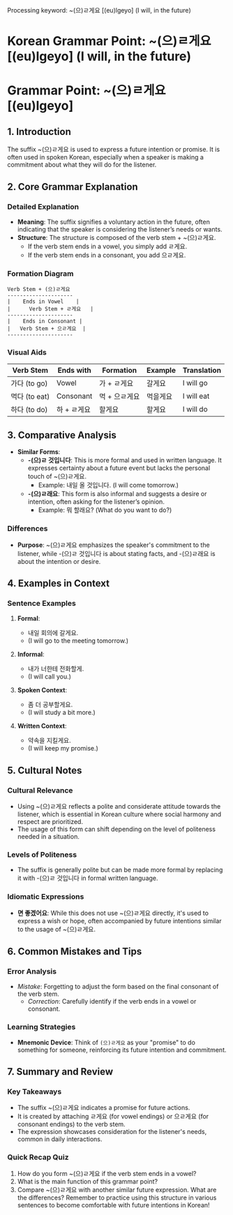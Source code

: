 Processing keyword: ~(으)ㄹ게요 [(eu)lgeyo] (I will, in the future)
# Korean Grammar Point: ~(으)ㄹ게요 [(eu)lgeyo] (I will, in the future)
# Grammar Point: ~(으)ㄹ게요 [(eu)lgeyo] 
## 1. Introduction
The suffix ~(으)ㄹ게요 is used to express a future intention or promise. It is often used in spoken Korean, especially when a speaker is making a commitment about what they will do for the listener.
## 2. Core Grammar Explanation
### Detailed Explanation
- **Meaning**: The suffix signifies a voluntary action in the future, often indicating that the speaker is considering the listener’s needs or wants.
- **Structure**: The structure is composed of the verb stem + ~(으)ㄹ게요. 
  - If the verb stem ends in a vowel, you simply add ㄹ게요.
  - If the verb stem ends in a consonant, you add 으ㄹ게요.
### Formation Diagram
```
Verb Stem + (으)ㄹ게요
---------------------
|    Ends in Vowel    |
|      Verb Stem + ㄹ게요   |
---------------------
|    Ends in Consonant |
|   Verb Stem + 으ㄹ게요  |
---------------------
```
### Visual Aids
| Verb Stem    | Ends with | Formation       | Example                    | Translation            |
|--------------|-----------|------------------|----------------------------|------------------------|
| 가다 (to go) | Vowel     | 가 + ㄹ게요      | 갈게요                     | I will go              |
| 먹다 (to eat)| Consonant | 먹 + 으ㄹ게요    | 먹을게요                   | I will eat             |
| 하다 (to do) | 하 + ㄹ게요 | 할게요           | 할게요                     | I will do              |
## 3. Comparative Analysis
- **Similar Forms**:
  - **-(으)ㄹ 것입니다**: This is more formal and used in written language. It expresses certainty about a future event but lacks the personal touch of ~(으)ㄹ게요.
    - Example: 내일 올 것입니다. (I will come tomorrow.)
  - **-(으)ㄹ래요**: This form is also informal and suggests a desire or intention, often asking for the listener’s opinion.
    - Example: 뭐 할래요? (What do you want to do?)
### Differences
- **Purpose**: ~(으)ㄹ게요 emphasizes the speaker's commitment to the listener, while -(으)ㄹ 것입니다 is about stating facts, and -(으)ㄹ래요 is about the intention or desire.
## 4. Examples in Context
### Sentence Examples
1. **Formal**: 
   - 내일 회의에 갈게요. 
   - (I will go to the meeting tomorrow.)
   
2. **Informal**: 
   - 내가 너한테 전화할게. 
   - (I will call you.)
3. **Spoken Context**: 
   - 좀 더 공부할게요. 
   - (I will study a bit more.)
4. **Written Context**: 
   - 약속을 지킬게요. 
   - (I will keep my promise.)
## 5. Cultural Notes
### Cultural Relevance
- Using ~(으)ㄹ게요 reflects a polite and considerate attitude towards the listener, which is essential in Korean culture where social harmony and respect are prioritized. 
- The usage of this form can shift depending on the level of politeness needed in a situation.
### Levels of Politeness
- The suffix is generally polite but can be made more formal by replacing it with -(으)ㄹ 것입니다 in formal written language.
### Idiomatic Expressions
- **면 좋겠어요**: While this does not use ~(으)ㄹ게요 directly, it's used to express a wish or hope, often accompanied by future intentions similar to the usage of ~(으)ㄹ게요.
## 6. Common Mistakes and Tips
### Error Analysis
- *Mistake*: Forgetting to adjust the form based on the final consonant of the verb stem.
  - *Correction*: Carefully identify if the verb ends in a vowel or consonant.
  
### Learning Strategies
- **Mnemonic Device**: Think of `(으)ㄹ게요` as your "promise" to do something for someone, reinforcing its future intention and commitment.
## 7. Summary and Review
### Key Takeaways
- The suffix ~(으)ㄹ게요 indicates a promise for future actions.
- It is created by attaching ㄹ게요 (for vowel endings) or 으ㄹ게요 (for consonant endings) to the verb stem.
- The expression showcases consideration for the listener's needs, common in daily interactions.
### Quick Recap Quiz
1. How do you form ~(으)ㄹ게요 if the verb stem ends in a vowel?
2. What is the main function of this grammar point?
3. Compare ~(으)ㄹ게요 with another similar future expression. What are the differences?
Remember to practice using this structure in various sentences to become comfortable with future intentions in Korean!

